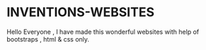 # INVENTIONS-WEBSITES
Hello Everyone , I have made this wonderful websites with help of bootstraps , html &amp; css only.
